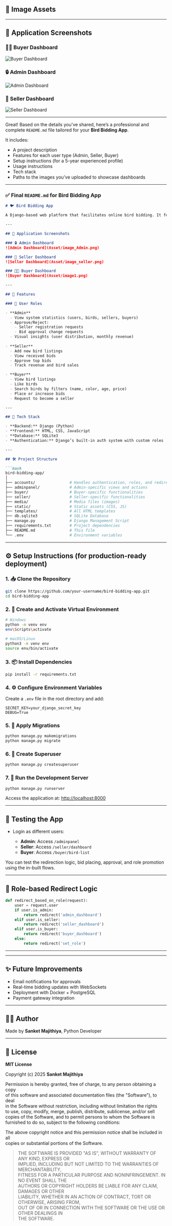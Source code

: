 ## 📂 Image Assets
---
## 📸 Application Screenshots

### 🧑‍💻 Buyer Dashboard
![Buyer Dashboard](Assets/image1.png)

### 🔒 Admin Dashboard
![Admin Dashboard](Assets/image_Admin.png)

### 🛒 Seller Dashboard
![Seller Dashboard](Assets/image_seller.png)

---


Great! Based on the details you've shared, here’s a professional and complete `README.md` file tailored for your **Bird Bidding App**.

It includes:

* A project description
* Features for each user type (Admin, Seller, Buyer)
* Setup instructions (for a 5-year experienced profile)
* Usage instructions
* Tech stack
* Paths to the images you've uploaded to showcase dashboards

---

### ✅ Final `README.md` for Bird Bidding App

````markdown
# 🐦 Bird Bidding App

A Django-based web platform that facilitates online bird bidding. It features role-based dashboards and functionalities for **Admin**, **Seller**, and **Buyer** users.

---

## 📸 Application Screenshots

### 🔒 Admin Dashboard
![Admin Dashboard](Asset/image_Admin.png)

### 🛒 Seller Dashboard
![Seller Dashboard](Asset/image_seller.png)

### 🧑‍💻 Buyer Dashboard
![Buyer Dashboard](Asset/image1.png)

---

## 🚀 Features

### 👤 User Roles

- **Admin**
  - View system statistics (users, birds, sellers, buyers)
  - Approve/Reject:
    - Seller registration requests
    - Bid approval change requests
  - Visual insights (user distribution, monthly revenue)
  
- **Seller**
  - Add new bird listings
  - View received bids
  - Approve top bids
  - Track revenue and bird sales

- **Buyer**
  - View bird listings
  - Like birds
  - Search birds by filters (name, color, age, price)
  - Place or increase bids
  - Request to become a seller

---

## 🧱 Tech Stack

- **Backend:** Django (Python)
- **Frontend:** HTML, CSS, JavaScript
- **Database:** SQLite3
- **Authentication:** Django’s built-in auth system with custom roles

---

## 🛠️ Project Structure

```bash
bird-bidding-app/
│
├── accounts/               # Handles authentication, roles, and redirects
├── adminpanel/             # Admin-specific views and actions
├── buyer/                  # Buyer-specific functionalities
├── seller/                 # Seller-specific functionalities
├── media/                  # Media files (images)
├── static/                 # Static assets (CSS, JS)
├── templates/              # All HTML templates
├── db.sqlite3              # SQLite Database
├── manage.py               # Django Management Script
├── requirements.txt        # Project dependencies
├── README.md               # This file
└── .env                    # Environment variables
````

---

## ⚙️ Setup Instructions (for production-ready deployment)

### 1. 📥 Clone the Repository

```bash
git clone https://github.com/your-username/bird-bidding-app.git
cd bird-bidding-app
```

### 2. 🧪 Create and Activate Virtual Environment

```bash
# Windows
python -m venv env
env\Scripts\activate

# macOS/Linux
python3 -m venv env
source env/bin/activate
```

### 3. 📦 Install Dependencies

```bash
pip install -r requirements.txt
```

### 4. ⚙️ Configure Environment Variables

Create a `.env` file in the root directory and add:

```env
SECRET_KEY=your_django_secret_key
DEBUG=True
```

### 5. 🔄 Apply Migrations

```bash
python manage.py makemigrations
python manage.py migrate
```

### 6. 👤 Create Superuser

```bash
python manage.py createsuperuser
```

### 7. 🚀 Run the Development Server

```bash
python manage.py runserver
```

Access the application at: [http://localhost:8000](http://localhost:8000)

---

## 🧪 Testing the App

* Login as different users:

  * **Admin**: Access `/adminpanel`
  * **Seller**: Access `/seller/dashboard`
  * **Buyer**: Access `/buyer/bird-list`

You can test the redirection logic, bid placing, approval, and role promotion using the in-built flows.

---

## 🔐 Role-based Redirect Logic

```python
def redirect_based_on_role(request):
    user = request.user
    if user.is_admin:
        return redirect('admin_dashboard')
    elif user.is_seller:
        return redirect('seller_dashboard')
    elif user.is_buyer:
        return redirect('buyer_dashboard')
    else:
        return redirect('set_role')  
```

---


---

## ✨ Future Improvements

* Email notifications for approvals
* Real-time bidding updates with WebSockets
* Deployment with Docker + PostgreSQL
* Payment gateway integration

---

## 👨‍💻 Author

Made by **Sanket Majithiya**, Python Developer

---

## 📃 License

**MIT License**

Copyright (c) 2025 **Sanket Majithiya**

Permission is hereby granted, free of charge, to any person obtaining a copy  
of this software and associated documentation files (the "Software"), to deal  
in the Software without restriction, including without limitation the rights  
to use, copy, modify, merge, publish, distribute, sublicense, and/or sell  
copies of the Software, and to permit persons to whom the Software is  
furnished to do so, subject to the following conditions:

The above copyright notice and this permission notice shall be included in all  
copies or substantial portions of the Software.

> THE SOFTWARE IS PROVIDED "AS IS", WITHOUT WARRANTY OF ANY KIND, EXPRESS OR  
> IMPLIED, INCLUDING BUT NOT LIMITED TO THE WARRANTIES OF MERCHANTABILITY,  
> FITNESS FOR A PARTICULAR PURPOSE AND NONINFRINGEMENT. IN NO EVENT SHALL THE  
> AUTHORS OR COPYRIGHT HOLDERS BE LIABLE FOR ANY CLAIM, DAMAGES OR OTHER  
> LIABILITY, WHETHER IN AN ACTION OF CONTRACT, TORT OR OTHERWISE, ARISING FROM,  
> OUT OF OR IN CONNECTION WITH THE SOFTWARE OR THE USE OR OTHER DEALINGS IN  
> THE SOFTWARE.



